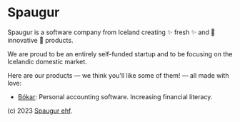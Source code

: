 # Spaugur

Spaugur is a software company from Iceland creating ✨ fresh ✨ and 💞 innovative 💞 products.

We are proud to be an entirely self-funded startup and to be focusing on the Icelandic domestic market.

Here are our products — we think you'll like some of them! — all made with love:

- [Bókar](https://bokar.is/): Personal accounting software. Increasing financial literacy.

(c) 2023 [Spaugur ehf](https://spaugur.com/).
